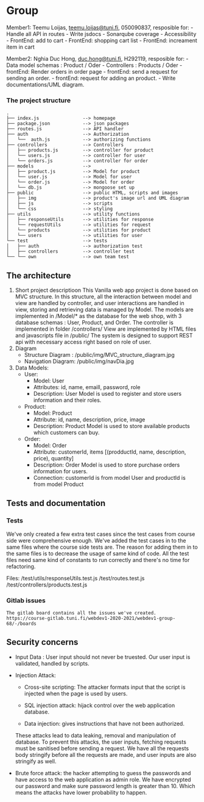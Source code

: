 # Group 

Member1:  Teemu Loijas, teemu.loijas@tuni.fi, 050090837, 
resposible for: - Handle all API in routes
                - Write jsdocs
                - Sonarqube coverage
                - Accessibility
                - FrontEnd: add to cart 
                - FrontEnd: shopping cart list
                - FrontEnd: increament item in cart

Member2:  Nghia Duc Hong, duc.hong@tuni.fi, H292119, 
resposible for: - Data model schemas : Product / Oder
                - Controllers : Products / Oder
                - frontEnd: Render orders in order page
                - frontEnd: send a request for sending an order.
                - frontEnd: request for adding an product.
                - Write documentations/UML diagram.


### The project structure

```
.
├── index.js                --> homepage
├── package.json            --> json packages
├── routes.js               --> API handler
├── auth                    --> Authorization
│   └──  auth.js            --> authorizing functions
├── controllers             --> Controllers
│   ├── products.js         --> controller for product
│   └── users.js            --> controller for user
│   └── orders.js           --> controller for order 
├── models                  --> 
│   ├── product.js          --> Model for product
│   └── user.js             --> Model for user
│   └── order.js            --> Model for order   
│   └── db.js               --> mongoose set up   
├── public                  --> public HTML, scripts and images
│   ├── img                 --> product's image url and UML diagram
│   ├── js                  --> scripts
│   └── css                 --> styling
├── utils                   --> utility functions
│   ├── responseUtils       --> utilities for response
│   └── requestUtils        --> utilities for request
│   └── products            --> utilities for product
│   └── users               --> utilities for user
└── test                    --> tests
│   ├── auth                --> authorization test
│   ├── controllers         --> controller test
└── └── own                 --> own team test

```

## The architecture 

1. Short project descriptioon
This Vanilla web app project is done based on MVC structure. In this structure, all the interaction between model and view are handled by controller, and user interactions are handled in view, storing and retrieving data is managed by Model.
The models are implemented in /Model/* as the database for the web shop, with 3 database schemas : User, Product, and Order. 
The controller is implemented in folder /controllers/
View are implemented by HTML files and javascripts file in /public/
The system is designed to support REST api with necessary access right based on role of user.
2. Diagram
    - Structure Diagram : /public/img/MVC_structure_diagram.jpg
    - Navigation Diagram: /public/img/navDia.jpg
3. Data Models:
    - User:
        - Model: User
        - Attributes: id, name, emaill, password, role
        - Description: User Model is used to register and store users information and their roles.
    - Product:
        - Model: Product
        - Attribute: id, name, description, price, image
        - Description: Product Model is used to store available products which customers can buy.
    - Order:
        - Model: Order
        - Attribute: customerId, items [(prodductId, name, description, price), quantity]
        - Description: Order Model is used  to store purchase orders information for users.
        - Connection: customerId is from model User and productId is from model Product

## Tests and documentation

### Tests
We've only created a few extra test cases since the test cases from course side were comprehensive enough. We've added the test cases in to the same files where the course side tests are. The reason for adding them in to the same files is to decrease the usage of same kind of code. All the test files need same kind of constants to run correctly and there's no time for refactoring.

Files:
    /test/utils/responseUtils.test.js
    /test/routes.test.js
    /test/controllers/products.test.js


### Gitlab issues
    The gitlab board contains all the issues we've created.
    https://course-gitlab.tuni.fi/webdev1-2020-2021/webdev1-group-68/-/boards

## Security concerns
- Input Data : User input should not never be truested. Our user input is validated, handled by scripts. 
- Injection Attack: 
    - Cross-site scripting: The attacker formats input that the script is injected when the page is used by users.

    - SQL injection attack: hijack control over the web application database.
    
    - Data injection: gives instructions that have not been authorized.

    These attacks lead to data leaking, removal and manipulation of database. 
    To prevent this attacks, the user inputs, fetching requests must be sanitised before sending a request. We have all the requests body stringify before all the requests are made, and user inputs are also stringify as well.

- Brute force attack: the hacker attempting to guess the passwords and have access to the web application as admin role. We have encrypted our password and make sure password length is greater than 10. Which means the attacks have lower probability to happen.
